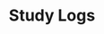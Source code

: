 ---
layout: list
type: category
title: Study Logs
slug: studylogs
menu: false
submenu: true
order: 5
description: >
  Material that I am learning.
---